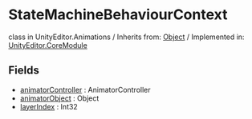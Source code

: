 # StateMachineBehaviourContext
class in UnityEditor.Animations
 / Inherits from: <a href="https://docs.unity3d.com/6000.0/Documentation/ScriptReference/Object.html">Object</a> / Implemented in: <a href="https://docs.unity3d.com/6000.0/Documentation/ScriptReference/UnityEditor.CoreModule.html">UnityEditor.CoreModule</a>
## Fields
- <a href="https://docs.unity3d.com/6000.0/Documentation/ScriptReference/StateMachineBehaviourContext-animatorController.html">animatorController</a> : AnimatorController
- <a href="https://docs.unity3d.com/6000.0/Documentation/ScriptReference/StateMachineBehaviourContext-animatorObject.html">animatorObject</a> : Object
- <a href="https://docs.unity3d.com/6000.0/Documentation/ScriptReference/StateMachineBehaviourContext-layerIndex.html">layerIndex</a> : Int32
